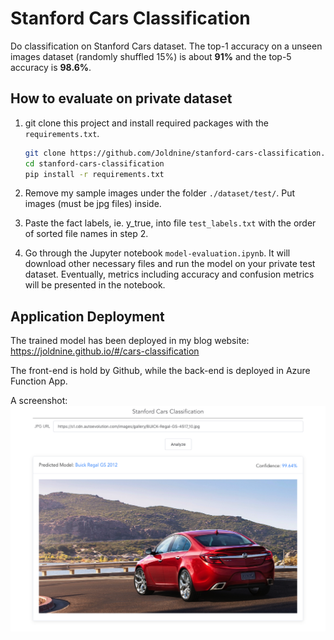 # Stanford Cars Classification
Do classification on Stanford Cars dataset. The top-1 accuracy on a unseen images dataset (randomly shuffled 15%) is about **91%** and the top-5 accuracy is **98.6%**.

## How to evaluate on private dataset
1. git clone this project and install required packages with the `requirements.txt`.
    ```bash
    git clone https://github.com/Joldnine/stanford-cars-classification.git
    cd stanford-cars-classification
    pip install -r requirements.txt
    ```
2. Remove my sample images under the folder `./dataset/test/`. Put images (must be jpg files) inside.

3. Paste the fact labels, ie. y_true, into file `test_labels.txt` with the order of sorted file names in step 2.

4. Go through the Jupyter notebook `model-evaluation.ipynb`. It will download other necessary files and run the model on your private test dataset. Eventually, metrics including accuracy and confusion metrics will be presented in the notebook.

## Application Deployment
The trained model has been deployed in my blog website: https://joldnine.github.io/#/cars-classification

The front-end is hold by Github, while the back-end is deployed in Azure Function App.

A screenshot:
![alt text](resources/images/demo.png "Demo Screenshot")
